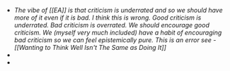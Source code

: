 - *The vibe of [[EA]] is that criticism is underrated and so we should have more of it even if it is bad. I think this is wrong. Good criticism is underrated. Bad criticism is overrated. We should encourage good criticism. We (myself very much included) have a habit of encouraging bad criticism so we can feel epistemically pure. This is an error see - [[Wanting to Think Well Isn't The Same as Doing It]]*
-
-